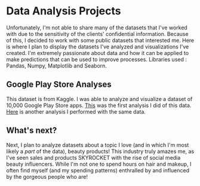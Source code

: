 # Data Analysis Projects
Unfortunately, I'm not able to share many of the datasets that I've worked with due to the sensitivity of the clients' confidential information. Because of this, I decided to work with some public datasets that interested me. Here is where I plan to display the datasets I've analyzed and visualizations I've created. I'm extremely passionate about data and how it can be applied to make predictions that can be used to improve processes.
Libraries used : Pandas, Numpy, Matplotlib and Seaborn.


## Google Play Store Analyses
  This dataset is from Kaggle. I was able to analyze and visualize a dataset of 10,000 Google Play Store apps. 
  [This](https://github.com/mya95morris/Data-Analysis/commit/cabbb62c8e5a63c2cb9e186b7960487e1097373a) was the first analysis I did of this data.
  [Here](https://github.com/mya95morris/Data-Analysis/blob/main/Another_Google_Play_Store_Analysis.ipynb) is another analysis I performed with the same data.
  
  ## What's next?
  Next, I plan to analyze datasets about a topic I love (and in which I'm most likely a *part* of the data), beauty products! This industry truly amazes me, as I've seen sales and products SKYROCKET with the rise of social media beauty influencers. While I'm not one to spend hours on hair and makeup, I often find myself (and my spending patterns) enthralled by and influenced by the gorgeous people who are!  
  
